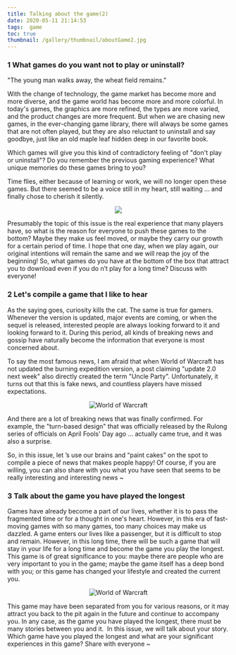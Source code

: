 ```yaml
---
title: Talking about the game(2)
date: 2020-05-11 21:14:53
tags:  game
toc: true
thumbnail: /gallery/thumbnail/aboutGame2.jpg
---
```


###  1 What games do you want not to play or uninstall?

"The young man walks away, the wheat field remains."

With the change of technology, the game market has become more and more diverse, and the game world has become more and more colorful. In today's games, the graphics are more refined, the types are more varied, and the product changes are more frequent. But when we are chasing new games, in the ever-changing game library, there will always be some games that are not often played, but they are also reluctant to uninstall and say goodbye, just like an old maple leaf hidden deep in our favorite book.
<!--more-->
Which games will give you this kind of contradictory feeling of "don't play or uninstall"? Do you remember the previous gaming experience? What unique memories do these games bring to you?

Time flies, either because of learning or work, we will no longer open these games. But there seemed to be a voice still in my heart, still waiting ... and finally chose to cherish it silently.

<div align = center>

![](1.jpg)

</div>

Presumably the topic of this issue is the real experience that many players have, so what is the reason for everyone to push these games to the bottom? Maybe they make us feel moved, or maybe they carry our growth for a certain period of time. I hope that one day, when we play again, our original intentions will remain the same and we will reap the joy of the beginning!
So, what games do you have at the bottom of the box that attract you to download even if you do n’t play for a long time? Discuss with everyone!

###  2  Let's compile a game that I like to hear
As the saying goes, curiosity kills the cat. The same is true for gamers.
 
Whenever the version is updated, major events are coming, or when the sequel is released, interested people are always looking forward to it and looking forward to it. During this period, all kinds of breaking news and gossip have naturally become the information that everyone is most concerned about.

To say the most famous news, I am afraid that when World of Warcraft has not updated the burning expedition version, a post claiming "update 2.0 next week" also directly created the term "Uncle Party". Unfortunately, it turns out that this is fake news, and countless players have missed expectations.
 <div align = center>

![World of Warcraft](2.jpg)

</div>
And there are a lot of breaking news that was finally confirmed. For example, the "turn-based design" that was officially released by the Rulong series of officials on April Fools' Day ago ... actually came true, and it was also a surprise.

So, in this issue, let ’s use our brains and “paint cakes” on the spot to compile a piece of news that makes people happy! Of course, if you are willing, you can also share with you what you have seen that seems to be really interesting and interesting news ~

### 3 Talk about the game you have played the longest
Games have already become a part of our lives, whether it is to pass the fragmented time or for a thought in one's heart. However, in this era of fast-moving games with so many games, too many choices may make us dazzled. A game enters our lives like a passenger, but it is difficult to stop and remain.
However, in this long time, there will be such a game that will stay in your life for a long time and become the game you play the longest. This game is of great significance to you: maybe there are people who are very important to you in the game; maybe the game itself has a deep bond with you; or this game has changed your lifestyle and created the current you.
 <div align = center>

![World of Warcraft](3.jpg)

</div>
This game may have been separated from you for various reasons, or it may attract you back to the pit again in the future and continue to accompany you. In any case, as the game you have played the longest, there must be many stories between you and it. 
In this issue, we will talk about your story. Which game have you played the longest and what are your significant experiences in this game? Share with everyone ~
